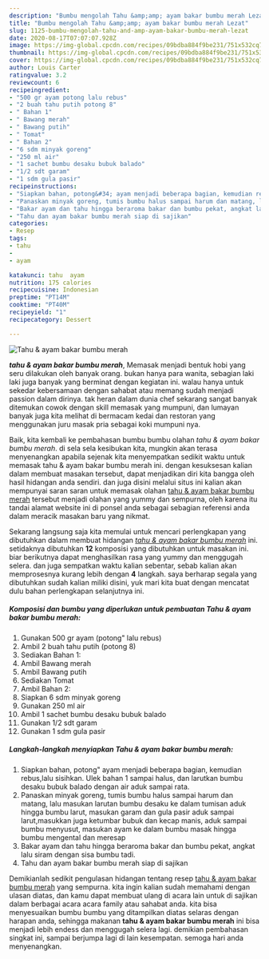 ```yaml
---
description: "Bumbu mengolah Tahu &amp;amp; ayam bakar bumbu merah Lezat"
title: "Bumbu mengolah Tahu &amp;amp; ayam bakar bumbu merah Lezat"
slug: 1125-bumbu-mengolah-tahu-and-amp-ayam-bakar-bumbu-merah-lezat
date: 2020-08-17T07:07:07.928Z
image: https://img-global.cpcdn.com/recipes/09bdba884f9be231/751x532cq70/tahu-ayam-bakar-bumbu-merah-foto-resep-utama.jpg
thumbnail: https://img-global.cpcdn.com/recipes/09bdba884f9be231/751x532cq70/tahu-ayam-bakar-bumbu-merah-foto-resep-utama.jpg
cover: https://img-global.cpcdn.com/recipes/09bdba884f9be231/751x532cq70/tahu-ayam-bakar-bumbu-merah-foto-resep-utama.jpg
author: Louis Carter
ratingvalue: 3.2
reviewcount: 6
recipeingredient:
- "500 gr ayam potong lalu rebus"
- "2 buah tahu putih potong 8"
- " Bahan 1"
- " Bawang merah"
- " Bawang putih"
- " Tomat"
- " Bahan 2"
- "6 sdm minyak goreng"
- "250 ml air"
- "1 sachet bumbu desaku bubuk balado"
- "1/2 sdt garam"
- "1 sdm gula pasir"
recipeinstructions:
- "Siapkan bahan, potong&#34; ayam menjadi beberapa bagian, kemudian rebus,lalu sisihkan. Ulek bahan 1 sampai halus, dan larutkan bumbu desaku bubuk balado dengan air aduk sampai rata."
- "Panaskan minyak goreng, tumis bumbu halus sampai harum dan matang, lalu masukan larutan bumbu desaku ke dalam tumisan aduk hingga bumbu larut, masukan garam dan gula pasir aduk sampai larut,masukkan juga ketumbar bubuk dan kecap manis, aduk sampai bumbu menyusut, masukan ayam ke dalam bumbu masak hingga bumbu mengental dan meresap"
- "Bakar ayam dan tahu hingga beraroma bakar dan bumbu pekat, angkat lalu siram dengan sisa bumbu tadi."
- "Tahu dan ayam bakar bumbu merah siap di sajikan"
categories:
- Resep
tags:
- tahu
- 
- ayam

katakunci: tahu  ayam 
nutrition: 175 calories
recipecuisine: Indonesian
preptime: "PT14M"
cooktime: "PT40M"
recipeyield: "1"
recipecategory: Dessert

---
```



![Tahu &amp; ayam bakar bumbu merah](https://img-global.cpcdn.com/recipes/09bdba884f9be231/751x532cq70/tahu-ayam-bakar-bumbu-merah-foto-resep-utama.jpg)

<b><i>tahu &amp; ayam bakar bumbu merah</i></b>, Memasak menjadi bentuk hobi yang seru dilakukan oleh banyak orang. bukan hanya para wanita, sebagian laki laki juga banyak yang berminat dengan kegiatan ini. walau hanya untuk sekedar kebersamaan dengan sahabat atau memang sudah menjadi passion dalam dirinya. tak heran dalam dunia chef sekarang sangat banyak ditemukan cowok dengan skill memasak yang mumpuni, dan lumayan banyak juga kita melihat di bermacam kedai dan restoran yang menggunakan juru masak pria sebagai koki mumpuni nya.

Baik, kita kembali ke pembahasan bumbu bumbu olahan <i>tahu &amp; ayam bakar bumbu merah</i>. di sela sela kesibukan kita, mungkin akan terasa menyenangkan apabila sejenak kita menyempatkan sedikit waktu untuk memasak tahu &amp; ayam bakar bumbu merah ini. dengan kesuksesan kalian dalam membuat masakan tersebut, dapat menjadikan diri kita bangga oleh hasil hidangan anda sendiri. dan juga disini melalui situs ini kalian akan mempunyai saran saran untuk memasak olahan <u>tahu &amp; ayam bakar bumbu merah</u> tersebut menjadi olahan yang yummy dan sempurna, oleh karena itu tandai alamat website ini di ponsel anda sebagai sebagian referensi anda dalam meracik masakan baru yang nikmat.




Sekarang langsung saja kita memulai untuk mencari perlengkapan yang dibutuhkan dalam membuat hidangan <u><i>tahu &amp; ayam bakar bumbu merah</i></u> ini. setidaknya dibutuhkan <b>12</b> komposisi yang dibutuhkan untuk masakan ini. biar berikutnya dapat menghasilkan rasa yang yummy dan menggugah selera. dan juga sempatkan waktu kalian sebentar, sebab kalian akan memprosesnya kurang lebih dengan <b>4</b> langkah. saya berharap segala yang dibutuhkan sudah kalian miliki disini, yuk mari kita buat dengan mencatat dulu bahan perlengkapan selanjutnya ini.

<!--inarticleads1-->

##### Komposisi dan bumbu yang diperlukan untuk pembuatan Tahu &amp; ayam bakar bumbu merah:

1. Gunakan 500 gr ayam (potong&#34; lalu rebus)
1. Ambil 2 buah tahu putih (potong 8)
1. Sediakan  Bahan 1:
1. Ambil  Bawang merah
1. Ambil  Bawang putih
1. Sediakan  Tomat
1. Ambil  Bahan 2:
1. Siapkan 6 sdm minyak goreng
1. Gunakan 250 ml air
1. Ambil 1 sachet bumbu desaku bubuk balado
1. Gunakan 1/2 sdt garam
1. Gunakan 1 sdm gula pasir




<!--inarticleads2-->

##### Langkah-langkah menyiapkan Tahu &amp; ayam bakar bumbu merah:

1. Siapkan bahan, potong&#34; ayam menjadi beberapa bagian, kemudian rebus,lalu sisihkan. Ulek bahan 1 sampai halus, dan larutkan bumbu desaku bubuk balado dengan air aduk sampai rata.
1. Panaskan minyak goreng, tumis bumbu halus sampai harum dan matang, lalu masukan larutan bumbu desaku ke dalam tumisan aduk hingga bumbu larut, masukan garam dan gula pasir aduk sampai larut,masukkan juga ketumbar bubuk dan kecap manis, aduk sampai bumbu menyusut, masukan ayam ke dalam bumbu masak hingga bumbu mengental dan meresap
1. Bakar ayam dan tahu hingga beraroma bakar dan bumbu pekat, angkat lalu siram dengan sisa bumbu tadi.
1. Tahu dan ayam bakar bumbu merah siap di sajikan




Demikianlah sedikit pengulasan hidangan tentang resep <u>tahu &amp; ayam bakar bumbu merah</u> yang sempurna. kita ingin kalian sudah memahami dengan ulasan diatas, dan kamu dapat membuat ulang di acara lain untuk di sajikan dalam berbagai acara acara family atau sahabat anda. kita bisa menyesuaikan bumbu bumbu yang ditampilkan diatas selaras dengan harapan anda, sehingga makanan <b>tahu &amp; ayam bakar bumbu merah</b> ini bisa menjadi lebih endess dan menggugah selera lagi. demikian pembahasan singkat ini, sampai berjumpa lagi di lain kesempatan. semoga hari anda menyenangkan.
